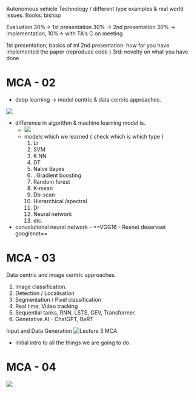 Autonomous vehicle Technology / different type examples & real world issues.
Books: bishop

Evaluation
30%→ 1st presentation
30% →  2nd presentation
30% → implementation,
10%→  with TA's C on meeting 


1st presentation; basics of ml
2nd presentation: how far you have implemented the paper (reproduce code )
3rd: novelty on what you have done

# MCA - 02

- deep learning → model centric & data centric approaches.

![](MCA%20Basic.png)
- difference in algorithm & machine learning model is.
	- ![](Multimedia%20Content%20Analysis.png) 
	- models which we learned { check which is which type }
		1. Lr
		2. SVM
		3. K NN
		4. DT
		5. Naïve Bayes
		6. . Gradient boosting
		7. Random forest
		8. K-mean
		9. Db-scan
		10. Hierarchical /spectral
		11. Dr
		12. Neural network
		13. etc.
- convolutional neural network - ==VGG16 - Resnet deservset googlenet==

#  MCA - 03

Data centric and image centric approaches.
1. Image classification.
 2. Detection / Localisation
 3. Segmentation / Pixel classification
 4. Real time, Video tracking
 5. Sequential tanks, RNN, LSTS, GEV, Transformer.
 6. Generative AI - ChatGPT, BeRT

Input and Data Generation
![Lecture 3 MCA](Multimedia%20Content%20Analysis%20L3.png)
- Initial intro to all the things we are going to do.

# MCA - 04

![](Multimedia%20Content%20Analysis%204.png)
